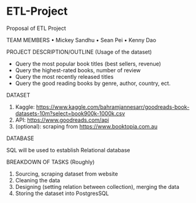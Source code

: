# ETL-Project

Proposal of ETL Project


TEAM MEMBERS
•	Mickey Sandhu
•	Sean Pei
•	Kenny Dao

PROJECT DESCRIPTION/OUTLINE (Usage of the dataset)
* Query the most popular book titles (best sellers, revenue)
* Query the highest-rated books, number of review
* Query the most recently released titles
*	Query the good reading books by genre, author, country, ect.

DATASET

1.	Kaggle: https://www.kaggle.com/bahramjannesarr/goodreads-book-datasets-10m?select=book900k-1000k.csv
2.	API: https://www.goodreads.com/api
3.	(optional): scraping from https://www.booktopia.com.au

DATABASE

SQL will be used to establish Relational database

BREAKDOWN OF TASKS (Roughly)

1.	Sourcing, scraping dataset from website
2.	Cleaning the data
3.	Designing (setting relation between collection), merging the data
4.	Storing the dataset into PostgresSQL
